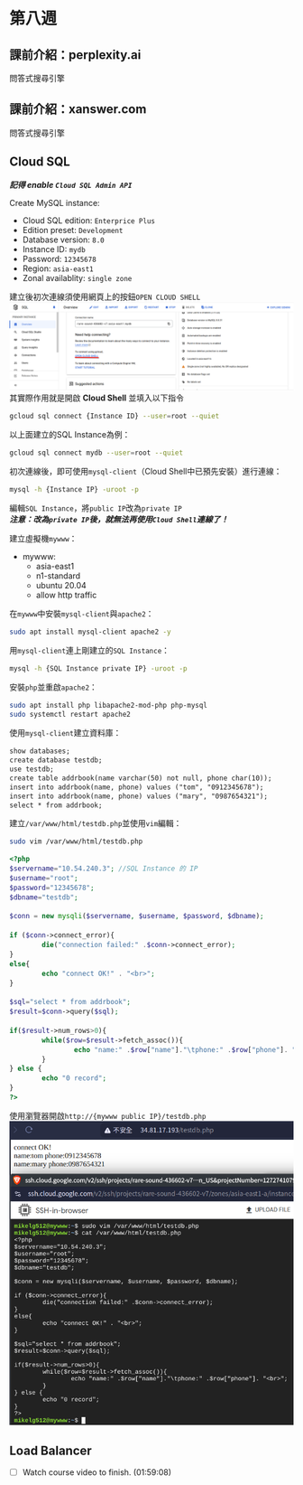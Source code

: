 # 第八週

## 課前介紹：perplexity.ai
問答式搜尋引擎

## 課前介紹：xanswer.com
問答式搜尋引擎

## Cloud SQL
***記得 enable `Cloud SQL Admin API`***

Create MySQL instance:<br>
- Cloud SQL edition: `Enterprice Plus`
- Edition preset: `Development`
- Database version: `8.0`
- Instance ID: `mydb`
- Password: `12345678`
- Region: `asia-east1`
- Zonal availablity: `single zone`

建立後初次連線須使用網頁上的按鈕`OPEN CLOUD SHELL`<br>
![](src/linux-2024102901.png)<br>
其實際作用就是開啟 **Cloud Shell** 並填入以下指令<br>
```bash
gcloud sql connect {Instance ID} --user=root --quiet
```
以上面建立的SQL Instance為例：<br>
```bash
gcloud sql connect mydb --user=root --quiet
```

初次連線後，即可使用`mysql-client`（Cloud Shell中已預先安裝）進行連線：<br>
```bash
mysql -h {Instance IP} -uroot -p
```

編輯`SQL Instance`，將`public IP`改為`private IP`<br>
***注意：改為`private IP`後，就無法再使用`Cloud Shell`連線了！***

建立虛擬機`mywww`：<br>
- mywww:<br>
    * asia-east1
    * n1-standard
    * ubuntu 20.04
    * allow http traffic
 
在`mywww`中安裝`mysql-client`與`apache2`：<br>
```bash
sudo apt install mysql-client apache2 -y
```

用`mysql-client`連上剛建立的`SQL Instance`：<br>
```bash
mysql -h {SQL Instance private IP} -uroot -p
```

安裝`php`並重啟`apache2`：<br>
```bash
sudo apt install php libapache2-mod-php php-mysql
sudo systemctl restart apache2
```

使用`mysql-client`建立資料庫：<br>
```mysql
show databases;
create database testdb;
use testdb;
create table addrbook(name varchar(50) not null, phone char(10));
insert into addrbook(name, phone) values ("tom", "0912345678");
insert into addrbook(name, phone) values ("mary", "0987654321");
select * from addrbook;
```

建立`/var/www/html/testdb.php`並使用`vim`編輯：<br>
```bash
sudo vim /var/www/html/testdb.php
```
```php
<?php
$servername="10.54.240.3"; //SQL Instance 的 IP
$username="root";
$password="12345678";
$dbname="testdb";

$conn = new mysqli($servername, $username, $password, $dbname);

if ($conn->connect_error){
        die("connection failed:" .$conn->connect_error);
}
else{
        echo "connect OK!" . "<br>";
}

$sql="select * from addrbook";
$result=$conn->query($sql);

if($result->num_rows>0){
        while($row=$result->fetch_assoc()){
                echo "name:" .$row["name"]."\tphone:" .$row["phone"]. "<br>";
        }
} else {
        echo "0 record";
}
?>
```

使用瀏覽器開啟`http://{mywww public IP}/testdb.php`<br>
![](src/linux-2024102902.png)

## Load Balancer

- [ ] Watch course video to finish. (01:59:08)
